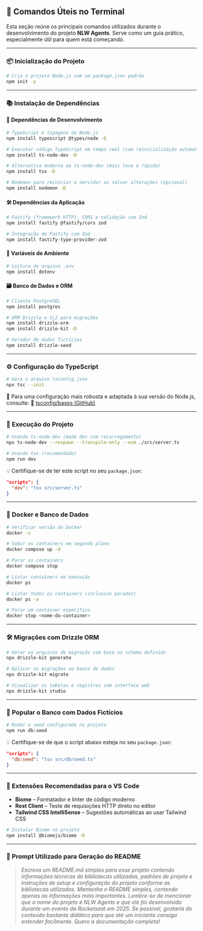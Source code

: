 ## 🧰 Comandos Úteis no Terminal

Esta seção reúne os principais comandos utilizados durante o desenvolvimento do projeto **NLW Agents**. Serve como um guia prático, especialmente útil para quem está começando.

---

### 📦 Inicialização do Projeto

```bash
# Cria o projeto Node.js com um package.json padrão
npm init -y
```

---

### 📚 Instalação de Dependências

#### 🔧 Dependências de Desenvolvimento

```bash
# TypeScript e tipagens do Node.js
npm install typescript @types/node -D

# Executar código TypeScript em tempo real (com reinicialização automática)
npm install ts-node-dev -D

# Alternativa moderna ao ts-node-dev (mais leve e rápida)
npm install tsx -D

# Nodemon para reiniciar o servidor ao salvar alterações (opcional)
npm install nodemon -D
```

#### 🛠️ Dependências da Aplicação

```bash
# Fastify (framework HTTP), CORS e validação com Zod
npm install fastify @fastify/cors zod

# Integração de Fastify com Zod
npm install fastify-type-provider-zod
```

#### 🌿 Variáveis de Ambiente

```bash
# Leitura do arquivo .env
npm install dotenv
```

#### 🗃️ Banco de Dados e ORM

```bash
# Cliente PostgreSQL
npm install postgres

# ORM Drizzle e CLI para migrações
npm install drizzle-orm
npm install drizzle-kit -D

# Gerador de dados fictícios
npm install drizzle-seed
```

---

### ⚙️ Configuração do TypeScript

```bash
# Gera o arquivo tsconfig.json
npx tsc --init
```

📌 Para uma configuração mais robusta e adaptada à sua versão do Node.js, consulte:
🔗 [tsconfig/bases (GitHub)](https://github.com/tsconfig/bases?tab=readme-ov-file)

---

### 🚀 Execução do Projeto

```bash
# Usando ts-node-dev (modo dev com recarregamento)
npx ts-node-dev --respawn --transpile-only --esm ./src/server.ts

# Usando tsx (recomendado)
npm run dev
```

💡 Certifique-se de ter este script no seu `package.json`:

```json
"scripts": {
  "dev": "tsx src/server.ts"
}
```

---

### 🐳 Docker e Banco de Dados

```bash
# Verificar versão do Docker
docker -v

# Subir os containers em segundo plano
docker compose up -d

# Parar os containers
docker compose stop

# Listar containers em execução
docker ps

# Listar todos os containers (inclusive parados)
docker ps -a

# Parar um container específico
docker stop <nome-do-container>
```

---

### 🛠️ Migrações com Drizzle ORM

```bash
# Gerar os arquivos de migração com base no schema definido
npx drizzle-kit generate

# Aplicar as migrações ao banco de dados
npx drizzle-kit migrate

# Visualizar as tabelas e registros com interface web
npx drizzle-kit studio
```

---

### 🌱 Popular o Banco com Dados Fictícios

```bash
# Rodar o seed configurado no projeto
npm run db:seed
```

💡 Certifique-se de que o script abaixo esteja no seu `package.json`:

```json
"scripts": {
  "db:seed": "tsx src/db/seed.ts"
}
```

---

### 🧩 Extensões Recomendadas para o VS Code

- **Biome** – Formatador e linter de código moderno
- **Rest Client** – Teste de requisições HTTP direto no editor
- **Tailwind CSS IntelliSense** – Sugestões automáticas ao usar Tailwind CSS

```bash
# Instalar Biome no projeto
npm install @biomejs/biome -D
```

---

### 📄 Prompt Utilizado para Geração do README

> _Escreva um README.md simples para esse projeto contendo informações técnicas de bibliotecas utilizadas, padrões de projeto e instruções de setup e configuração do projeto conforme as bibliotecas utilizadas. Mantenha o README simples, contendo apenas as informações mais importantes. Lembre-se de mencionar que o nome do projeto é NLW Agents e que ele foi desenvolvido durante um evento da Rocketseat em 2025. Se possível, gostaria do conteúdo bastante didático para que até um iniciante consiga entender facilmente. Quero a documentação completa!_
